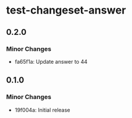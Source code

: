 # test-changeset-answer

## 0.2.0

### Minor Changes

- fa65f1a: Update answer to 44

## 0.1.0

### Minor Changes

- 19f004a: Initial release
